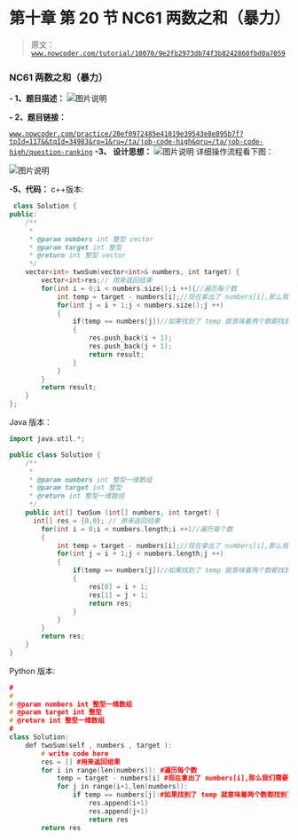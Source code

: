 # 第十章 第 20 节 NC61 两数之和（暴力）

> 原文：[`www.nowcoder.com/tutorial/10070/9e2fb2973db74f3b8242860fbd0a7059`](https://www.nowcoder.com/tutorial/10070/9e2fb2973db74f3b8242860fbd0a7059)

### NC61 两数之和（暴力）

**- 1、题目描述：**
![图片说明](img/c9589c84d0f11e661e5892c432e8e883.png "图片标题")

**- 2、题目链接：**

[`www.nowcoder.com/practice/20ef0972485e41019e39543e8e895b7f?tpId=117&&tqId=34983&rp=1&ru=/ta/job-code-high&qru=/ta/job-code-high/question-ranking`](https://www.nowcoder.com/practice/20ef0972485e41019e39543e8e895b7f?tpId=117&&tqId=34983&rp=1&ru=/ta/job-code-high&qru=/ta/job-code-high/question-ranking)
**-3、 设计思想：**
![图片说明](img/188c2950c0d56b8bb49881120abdaaaa.png "图片标题")
详细操作流程看下图：

![图片说明](img/691b86b28020b36d606eeba7046e909d.png "图片标题")

**-5、代码：**
c++版本:

```cpp
 class Solution {
public:
    /**
     * 
     * @param numbers int 整型 vector 
     * @param target int 整型 
     * @return int 整型 vector
     */
    vector<int> twoSum(vector<int>& numbers, int target) {
        vector<int>res;// 用来返回结果
        for(int i = 0;i < numbers.size();i ++){//遍历每个数
            int temp = target - numbers[i];//现在拿出了 numbers[i],那么我们需要在数组里面找 target - numbers[i]
            for(int j = i + 1;j < numbers.size();j ++)
            {
                if(temp == numbers[j])//如果找到了 temp 就意味着两个数都找到了，可以直接返回结果了
                {
                    res.push_back(i + 1);
                    res.push_back(j + 1);
                    return result;
                }
            }
        }
        return result;
    }
};

```

Java 版本：

```cpp
import java.util.*;

public class Solution {
    /**
     * 
     * @param numbers int 整型一维数组 
     * @param target int 整型 
     * @return int 整型一维数组
     */
    public int[] twoSum (int[] numbers, int target) {
      int[] res = {0,0}; // 用来返回结果
        for(int i = 0;i < numbers.length;i ++)//遍历每个数
        {
            int temp = target - numbers[i];//现在拿出了 numbers[i],那么我们需要在数组里面找 target - numbers[i]
            for(int j = i + 1;j < numbers.length;j ++)
            {
                if(temp == numbers[j])//如果找到了 temp 就意味着两个数都找到了，可以直接返回结果了
                {
                    res[0] = i + 1;
                    res[1] = j + 1;
                    return res;
                }
            }
        }
        return res;
    }
}

```

Python 版本:

```cpp
#
# 
# @param numbers int 整型一维数组 
# @param target int 整型 
# @return int 整型一维数组
#
class Solution:
    def twoSum(self , numbers , target ):
        # write code here
        res = [] #用来返回结果
        for i in range(len(numbers)): #遍历每个数
            temp = target - numbers[i] #现在拿出了 numbers[i],那么我们需要在数组里面找 target - numbers[i]
            for j in range(i+1,len(numbers)):
                if temp == numbers[j]:#如果找到了 temp 就意味着两个数都找到了，可以直接返回结果了
                    res.append(i+1)
                    res.append(j+1)
                    return res
        return res
```